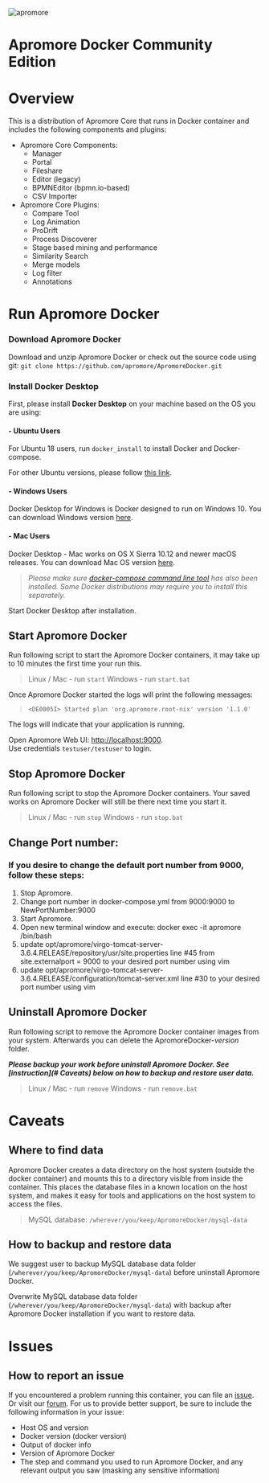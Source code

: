 ![apromore](http://apromore.org/wp-content/uploads/2019/11/Apromore-banner_narrow.png "apromore")

# Apromore Docker Community Edition

# Overview

This is a distribution of Apromore Core that runs in Docker container and includes the following components and plugins:

* Apromore Core Components:
  * Manager
  * Portal
  * Fileshare
  * Editor (legacy)
  * BPMNEditor (bpmn.io-based)
  * CSV Importer
* Apromore Core Plugins:
  * Compare Tool
  * Log Animation
  * ProDrift
  * Process Discoverer
  * Stage based mining and performance
  * Similarity Search
  * Merge models
  * Log filter
  * Annotations

# Run Apromore Docker

### Download Apromore Docker
Download and unzip Apromore Docker or check out the source code using git: `git clone https://github.com/apromore/ApromoreDocker.git`

### Install Docker Desktop

First, please install **Docker Desktop** on your machine based on the OS you are using:

####  - Ubuntu Users
For Ubuntu 18 users, run `docker_install` to install Docker and Docker-compose.

For other Ubuntu versions, please follow [this link](https://docs.docker.com/install/linux/docker-ce/ubuntu/).

####  - Windows Users
Docker Desktop for Windows is Docker designed to run on Windows 10.
You can download Windows version [here](https://docs.docker.com/docker-for-windows/install/).

####  - Mac Users
Docker Desktop - Mac works on OS X Sierra 10.12 and newer macOS releases. You can download Mac OS version [here](https://docs.docker.com/docker-for-mac/install/).


>*Please make sure [docker-compose command line tool](https://docs.docker.com/compose/install/) has also been installed. Some Docker distributions may require you to install this separately.*

Start Docker Desktop after installation.


 
## Start Apromore Docker
Run following script to start the Apromore Docker containers, it may take up to 10 minutes the first time your run this.  

>Linux / Mac  - run `start`
>Windows - run `start.bat`  
  

Once Apromore Docker started the logs will print the following messages:  
>`<DE0005I> Started plan 'org.apromore.root-nix' version '1.1.0'`  

The logs will indicate that your application is running.  

Open Apromore Web UI: [http://localhost:9000](http://localhost:9000).  
Use credentials `testuser/testuser` to login.

## Stop Apromore Docker

Run following script to stop the Apromore Docker containers.  Your saved works on Apromore Docker will still be there next time you start it.  

>Linux / Mac - run `stop`
>Windows - run `stop.bat`  


## Change Port number:
### If you desire to change the default port number from 9000, follow these steps:
1. Stop Apromore.
2. Change port number in docker-compose.yml from 9000:9000 to NewPortNumber:9000
3. Start Apromore.
4. Open new terminal window and execute:  docker exec -it apromore /bin/bash
5. update opt/apromore/virgo-tomcat-server-3.6.4.RELEASE/repository/usr/site.properties line #45 from site.externalport = 9000 to your desired port number using vim
6. update opt/apromore/virgo-tomcat-server-3.6.4.RELEASE/configuration/tomcat-server.xml line #30 to your desired port number using vim


## Uninstall Apromore Docker

Run following script to remove the Apromore Docker container images from your system.  Afterwards you can delete the ApromoreDocker-*version* folder.

***Please backup your work before uninstall Apromore Docker. See [instruction](# Caveats) below on how to backup and restore user data.***

>Linux / Mac - run `remove` 
>Windows - run `remove.bat`  
 

# Caveats

## Where to find data

Apromore Docker creates a data directory on the host system (outside the docker container) and mounts this to a directory visible from inside the container. This places the database files in a known location on the host system, and makes it easy for tools and applications on the host system to access the files.  

>MySQL database: `/wherever/you/keep/ApromoreDocker/mysql-data` 


## How to backup and restore data

We suggest user to backup MySQL database data folder (`/wherever/you/keep/ApromoreDocker/mysql-data`) before uninstall Apromore Docker.

Overwrite MySQL database data folder (`/wherever/you/keep/ApromoreDocker/mysql-data`) with backup after Apromore Docker installation if you want to restore data.

# Issues

## How to report an issue

If you encountered a problem running this container, you can file an [issue](https://github.com/apromore/ApromoreDocker/issues). Or visit our [forum](https://forum.apromore.org/). For us to provide better support, be sure to include the following information in your issue:

* Host OS and version
* Docker version (docker version)
* Output of docker info
* Version of Apromore Docker
* The step and command you used to run Apromore Docker, and any relevant output you saw (masking any sensitive information)
